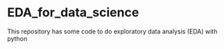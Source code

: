 # EDA_for_data_science
This repository has some code to do exploratory data analysis (EDA) with python
